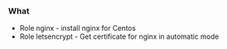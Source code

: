 ### What

* Role nginx - install nginx for Centos 
* Role letsencrypt - Get certificate for nginx in automatic mode

